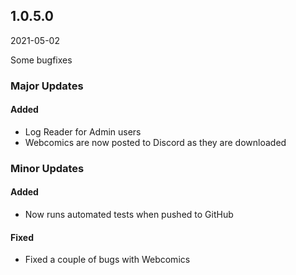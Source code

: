 ## 1.0.5.0

2021-05-02

Some bugfixes

### Major Updates

#### Added

- Log Reader for Admin users
- Webcomics are now posted to Discord as they are downloaded

### Minor Updates

#### Added

- Now runs automated tests when pushed to GitHub

#### Fixed

- Fixed a couple of bugs with Webcomics
